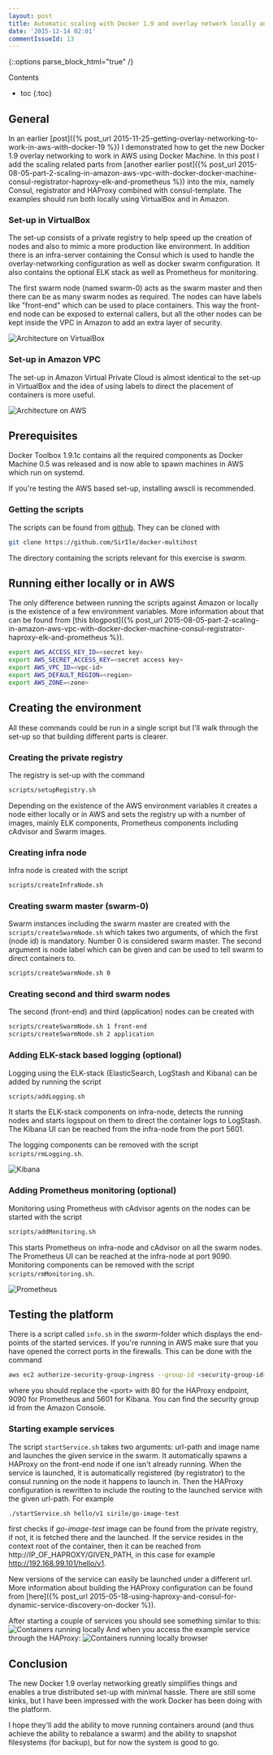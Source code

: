 ```yaml
---
layout: post
title: Automatic scaling with Docker 1.9 and overlay network locally and in AWS
date: '2015-12-14 02:01'
commentIssueId: 13
---
```


{::options parse_block_html="true" /}
<div class="toc">
Contents

<!--lint disable -->
* toc
{:toc}
</div>

## General

In an earlier [post]({% post_url
2015-11-25-getting-overlay-networking-to-work-in-aws-with-docker-19 %}) I
demonstrated how to get the new Docker 1.9 overlay networking to work in AWS
using Docker Machine. In this post I add the scaling related parts from [another
earlier post]({% post_url
2015-08-05-part-2-scaling-in-amazon-aws-vpc-with-docker-docker-machine-consul-registrator-haproxy-elk-and-prometheus %})
into the mix, namely Consul, registrator and HAProxy combined with
consul-template. The examples should run both locally using VirtualBox and in
Amazon.

### Set-up in VirtualBox

The set-up consists of a private registry to help speed up the creation of nodes
and also to mimic a more production like environment. In addition there is an
infra-server containing the Consul which is used to handle the
overlay-networking configuration as well as docker swarm configuration. It also
contains the optional ELK stack as well as Prometheus for monitoring.

The first swarm node (named swarm-0) acts as the swarm master and then there can
be as many swarm nodes as required. The nodes can have labels like "front-end"
which can be used to place containers. This way the front-end node can be
exposed to external callers, but all the other nodes can be kept inside the VPC
in Amazon to add an extra layer of security.

![Architecture on VirtualBox](/images/overlay19/Scaling_Docker_1.9_VirtualBox.png)

### Set-up in Amazon VPC

The set-up in Amazon Virtual Private Cloud is almost identical to the set-up in
VirtualBox and the idea of using labels to direct the placement of containers is
more useful.

![Architecture on AWS](/images/overlay19/Scaling_Docker_1.9_AWS.png)

## Prerequisites

Docker Toolbox 1.9.1c contains all the required components as Docker Machine 0.5
was released and is now able to spawn machines in AWS which run on systemd.

If you're testing the AWS based set-up, installing awscli is recommended.

### Getting the scripts

The scripts can be found from
[github](https://github.com/SirIle/docker-multihost). They can be cloned with

~~~bash
git clone https://github.com/SirIle/docker-multihost
~~~

The directory containing the scripts relevant for this exercise is _swarm_.

## Running either locally or in AWS

The only difference between running the scripts against Amazon or locally is the
existence of a few environment variables. More information about that can be
found from [this blogpost]({% post_url
2015-08-05-part-2-scaling-in-amazon-aws-vpc-with-docker-docker-machine-consul-registrator-haproxy-elk-and-prometheus %}).

~~~bash
export AWS_ACCESS_KEY_ID=<secret key>
export AWS_SECRET_ACCESS_KEY=<secret access key>
export AWS_VPC_ID=<vpc-id>
export AWS_DEFAULT_REGION=<region>
export AWS_ZONE=<zone>
~~~

## Creating the environment

All these commands could be run in a single script but I'll walk through the
set-up so that building different parts is clearer.

### Creating the private registry

The registry is set-up with the command

~~~bash
scripts/setupRegistry.sh
~~~

Depending on the existence of the AWS environment variables it creates a node
either locally or in AWS and sets the registry up with a number of images,
mainly ELK components, Prometheus components including cAdvisor and Swarm
images.

### Creating infra node

Infra node is created with the script

~~~bash
scripts/createInfraNode.sh
~~~

### Creating swarm master (swarm-0)

Swarm instances including the swarm master are created with the
`scripts/createSwarmNode.sh` which takes two arguments, of which the first (node
id) is mandatory. Number 0 is considered swarm master. The second argument is
node label which can be given and can be used to tell swarm to direct containers
to.

~~~bash
scripts/createSwarmNode.sh 0
~~~

### Creating second and third swarm nodes

The second (front-end) and third (application) nodes can be created with

~~~bash
scripts/createSwarmNode.sh 1 front-end
scripts/createSwarmNode.sh 2 application
~~~

### Adding ELK-stack based logging (optional)

Logging using the ELK-stack (ElasticSearch, LogStash and Kibana) can be added by
running the script

~~~bash
scripts/addLogging.sh
~~~

It starts the ELK-stack components on infra-node, detects the running nodes and
starts logspout on them to direct the container logs to LogStash. The Kibana UI
can be reached from the infra-node from the port 5601.

The logging components can be removed with the script `scripts/rmLogging.sh`.

![Kibana](/images/overlay19/Kibana.png)

### Adding Prometheus monitoring (optional)

Monitoring using Prometheus with cAdvisor agents on the nodes can be started
with the script

~~~bash
scripts/addMonitoring.sh
~~~

This starts Prometheus on infra-node and cAdvisor on all the swarm nodes. The
Prometheus UI can be reached at the infra-node at port 9090. Monitoring
components can be removed with the script `scripts/rmMonitoring.sh`.

![Prometheus](/images/overlay19/Prometheus.png)

## Testing the platform

There is a script called `info.sh` in the _swarm_-folder which displays the
end-points of the started services. If you're running in AWS make sure that you
have opened the correct ports in the firewalls. This can be done with the
command

~~~bash
aws ec2 authorize-security-group-ingress --group-id <security-group-id> --protocol tcp --port <port> --cidr $(curl checkip.amazonaws.com)/32
~~~

where you should replace the &lt;port&gt; with 80 for the HAProxy endpoint, 9090
for Prometheus and 5601 for Kibana. You can find the security group id from the
Amazon Console.

### Starting example services

The script `startService.sh` takes two arguments: url-path and image name and
launches the given service in the swarm. It automatically spawns a HAProxy on
the front-end node if one isn't already running. When the service is launched,
it is automatically registered (by registrator) to the consul running on the
node it happens to launch in. Then the HAProxy configuration is rewritten to
include the routing to the launched service with the given url-path. For example

~~~bash
./startService.sh hello/v1 sirile/go-image-test
~~~

first checks if _go-image-test_ image can be found from the private registry, if
not, it is fetched there and the launched. If the service resides in the context
root of the container, then it can be reached from
http://IP_OF_HAPROXY/GIVEN_PATH, in this case for example
http://192.168.99.101/hello/v1.

New versions of the service can easily be launched under a different url. More
information about building the HAProxy configuration can be found from [here]({%
post_url
2015-05-18-using-haproxy-and-consul-for-dynamic-service-discovery-on-docker %}).

After starting a couple of services you should see something similar to this:
![Containers running locally](/images/overlay19/Containers_running_locally.png)
And when you access the example service through the HAProxy:
![Containers running locally browser](/images/overlay19/Containers_running_locally_html.png)

## Conclusion

The new Docker 1.9 overlay networking greatly simplifies things and enables a
true distributed set-up with minimal hassle. There are still some kinks, but I
have been impressed with the work Docker has been doing with the platform.

I hope they'll add the ability to move running containers around (and thus
achieve the ability to rebalance a swarm) and the ability to snapshot
filesystems (for backup), but for now the system is good to go.
